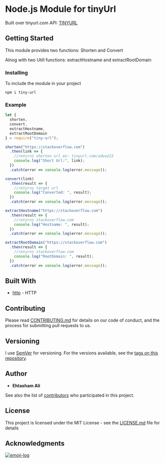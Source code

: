 # Node.js Module for tinyUrl

Built over tinyurl.com API: [TINYURL](http://tinyurl.com)

## Getting Started

This module provides two functions:
Shorten and Convert

Alnog with two Utill functions:
extractHostname and extractRootDomain

### Installing

To include the module in your project

```
npm i tiny-url
```

### Example

```javascript
let {
  shorten,
  convert,
  extractHostname,
  extractRootDomain
} = require("tiny-url");

shorten("https://stackoverflow.com")
  .then(link => {
    //returns shorten url ex: tinyurl.com/adwa222
    console.log("Short Url:", link);
  })
  .catch(error => console.log(error.message));

convert(link)
  .then(result => {
    //returns target url
    console.log("Converted: ", result);
  })
  .catch(error => console.log(error.message));

extractHostname("https://stackoverflow.com")
  .then(result => {
    //returns stackoverflow.com
    console.log("Hostname: ", result);
  })
  .catch(error => console.log(error.message));

extractRootDomain("https://stackoverflow.com")
  .then(result => {
    //returns stackoverflow.com
    console.log("RootDomain: ", result);
  })
  .catch(error => console.log(error.message));
```

## Built With

- [http](https://nodejs.org/api/http.html) - HTTP

## Contributing

Please read [CONTRIBUTING.md](CONTRIBUTING.md) for details on our code of conduct, and the process for submitting pull requests to us.

## Versioning

I use [SemVer](http://semver.org/) for versioning. For the versions available, see the [tags on this repository](https://github.com/your/project/tags).

## Author

- **Ehtasham Ali**

See also the list of [contributors](https://github.com/your/project/contributors) who participated in this project.

## License

This project is licensed under the MIT License - see the [LICENSE.md](LICENSE.md) file for details

## Acknowledgments

[![emoji-log](https://cdn.rawgit.com/ahmadawais/stuff/ca97874/emoji-log/non-flat-round.svg)](https://github.com/ahmadawais/Emoji-Log/)
